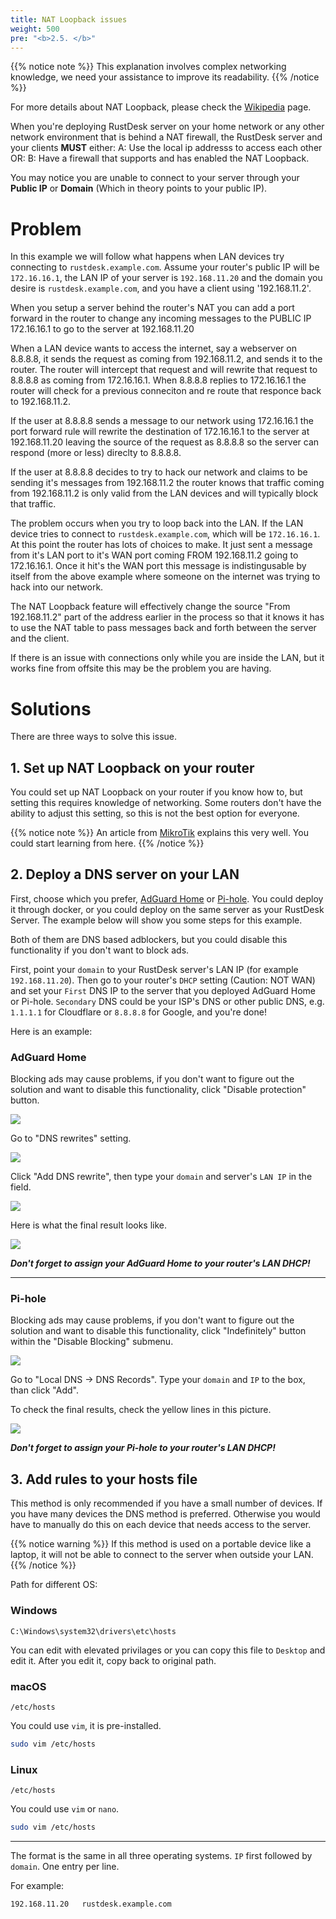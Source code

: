```yaml
---
title: NAT Loopback issues
weight: 500
pre: "<b>2.5. </b>"
---
```


{{% notice note %}}
This explanation involves complex networking knowledge, we need your assistance to improve its readability.
{{% /notice %}}


For more details about NAT Loopback, please check the [Wikipedia](https://en.m.wikipedia.org/wiki/Network_address_translation#NAT_hairpinning) page.

When you're deploying RustDesk server on your home network or any other network environment that is behind a NAT firewall, the RustDesk server and your clients **MUST** either:
A: Use the local ip addresss to access each other OR:
B: Have a firewall that supports and has enabled the NAT Loopback.

You may notice you are unable to connect to your server through your **Public IP** or **Domain** (Which in theory points to your public IP).

# Problem 
In this example we will follow what happens when LAN devices try connecting to `rustdesk.example.com`. Assume your router's public IP will be `172.16.16.1`, the LAN IP of your server is `192.168.11.20` and the domain you desire is `rustdesk.example.com`, and you have a client using '192.168.11.2'.

When you setup a server behind the router's NAT you can add a port forward in the router to change any incoming messages to the PUBLIC IP 172.16.16.1 to go to the server at 192.168.11.20

When a LAN device wants to access the internet, say a webserver on 8.8.8.8, it sends the request as coming from 192.168.11.2, and sends it to the router.  The router will intercept that request and will rewrite that request to 8.8.8.8 as coming from 172.16.16.1.  When 8.8.8.8 replies to 172.16.16.1 the router will check for a previous conneciton and re route that responce back to 192.168.11.2.

If the user at 8.8.8.8 sends a message to our network using 172.16.16.1 the port forward rule will rewrite the destination of 172.16.16.1 to the server at 192.168.11.20 leaving the source of the request as 8.8.8.8 so the server can respond (more or less) direclty to 8.8.8.8.

If the user at 8.8.8.8 decides to try to hack our network and claims to be sending it's messages from 192.168.11.2 the router knows that traffic coming from 192.168.11.2 is only valid from the LAN devices and will typically block that traffic.  

The problem occurs when you try to loop back into the LAN.  If the LAN device tries to connect to `rustdesk.example.com`, which will be `172.16.16.1`.  At this point the router has lots of choices to make.  It just sent a message from it's LAN port to it's WAN port coming FROM 192.168.11.2 going to 172.16.16.1.  Once it hit's the WAN port this message is indistingusable by itself from the above example where someone on the internet was trying to hack into our network.

The NAT Loopback feature will effectively change the source "From 192.168.11.2" part of the address earlier in the process so that it knows it has to use the NAT table to pass messages back and forth between the server and the client.  

If there is an issue with connections only while you are inside the LAN, but it works fine from offsite this may be the problem you are having.  


# Solutions
There are three ways to solve this issue.

## 1. Set up NAT Loopback on your router
You could set up NAT Loopback on your router if you know how to, but setting this requires knowledge of networking. Some routers don't have the ability to adjust this setting, so this is not the best option for everyone.

{{% notice note %}}
An article from [MikroTik](https://help.mikrotik.com/docs/display/ROS/NAT#NAT-HairpinNAT) explains this very well. You could start learning from here.
{{% /notice %}}

## 2. Deploy a DNS server on your LAN
First, choose which you prefer, [AdGuard Home](https://github.com/AdguardTeam/AdGuardHome/wiki/Docker) or [Pi-hole](https://github.com/pi-hole/docker-pi-hole). You could deploy it through docker, or you could deploy on the same server as your RustDesk Server. The example below will show you some steps for this example.

Both of them are DNS based adblockers, but you could disable this functionality if you don't want to block ads.

First, point your `domain` to your RustDesk server's LAN IP (for example `192.168.11.20`). Then go to your router's `DHCP` setting (Caution: NOT WAN) and set your `First` DNS IP to the server that you deployed AdGuard Home or Pi-hole. `Secondary` DNS could be your ISP's DNS or other public DNS, e.g. `1.1.1.1` for Cloudflare or `8.8.8.8` for Google, and you're done!

Here is an example:
### AdGuard Home
Blocking ads may cause problems, if you don't want to figure out the solution and want to disable this functionality, click "Disable protection" button.

![](images/adguard_home_disable_protection.png)
<br>

Go to "DNS rewrites" setting.

![](images/adguard_home_click_dns_rewrites.png)
<br>

Click "Add DNS rewrite", then type your `domain` and server's `LAN IP` in the field.

![](images/adguard_home_dns_rewrite_dialog.png)

Here is what the final result looks like.

![](images/adguard_home_dns_rewrite_final_result.png)

***Don't forget to assign your AdGuard Home to your router's LAN DHCP!***
<hr>

### Pi-hole
Blocking ads may cause problems, if you don't want to figure out the solution and want to disable this functionality, click "Indefinitely" button within the "Disable Blocking" submenu.

![](images/pi_hole_disable_blocking.png)

Go to "Local DNS → DNS Records".
Type your `domain` and `IP` to the box, than click "Add".

To check the final results, check the yellow lines in this picture.

![](images/pi_hole_local_dns_dns_records.png)

***Don't forget to assign your Pi-hole to your router's LAN DHCP!***

## 3. Add rules to your hosts file
This method is only recommended if you have a small number of devices. If you have many devices the DNS method is preferred. Otherwise you would have to manually do this on each device that needs access to the server.

{{% notice warning %}}
If this method is used on a portable device like a laptop, it will not be able to connect to the server when outside your LAN.
{{% /notice %}}

Path for different OS:

### Windows
```text
C:\Windows\system32\drivers\etc\hosts
```
You can edit with elevated privilages or you can copy this file to `Desktop` and edit it. After you edit it, copy back to original path.

### macOS
```text
/etc/hosts
```
You could use `vim`, it is pre-installed.
```sh
sudo vim /etc/hosts
```

### Linux
```text
/etc/hosts
```
You could use `vim` or `nano`.
```sh
sudo vim /etc/hosts
```

<hr>

The format is the same in all three operating systems. `IP` first followed by `domain`. One entry per line.

For example:
```text
192.168.11.20   rustdesk.example.com
```

